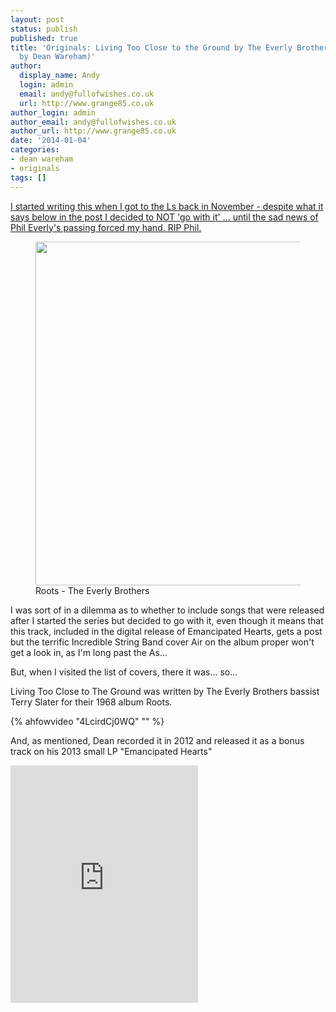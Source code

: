 ```yaml
---
layout: post
status: publish
published: true
title: 'Originals: Living Too Close to the Ground by The Everly Brothers (covered
  by Dean Wareham)'
author:
  display_name: Andy
  login: admin
  email: andy@fullofwishes.co.uk
  url: http://www.grange85.co.uk
author_login: admin
author_email: andy@fullofwishes.co.uk
author_url: http://www.grange85.co.uk
date: '2014-01-04'
categories:
- dean wareham
- originals
tags: []
---
```

<p><ins>I started writing this when I got to the Ls back in November - despite what it says below in the post I decided to NOT 'go with it' ... until the sad news of Phil Everly's passing forced my hand. RIP Phil.</ins><br />
<figure class="caption aligncenter"><img src="https://media.fullofwishes.co.uk/00-misc/pictures/roots-everly-brothers.jpg" width="550" height="550" class /><figcaption class="caption-text"> Roots - The Everly Brothers</figcaption></figure>
<p>I was sort of in a dilemma as to whether to include songs that were released after I started the series but decided to go with it, even though it means that this track, included in the digital release of Emancipated Hearts, gets a post but the terrific Incredible String Band cover Air on the album proper won't get a look in, as I'm long past the As... </p>
<p>But, when I visited the list of covers, there it was... so...</p>
<p>Living Too Close to The Ground was written by The Everly Brothers bassist Terry Slater for their 1968 album Roots.<br />
</p>
{% ahfowvideo "4LcirdCj0WQ" "" %}
<p>And, as mentioned, Dean recorded it in 2012 and released it as a bonus track on his 2013 small LP "Emancipated Hearts"</p>
<p><iframe class="aligncenter" src="https://embed.spotify.com/?uri=spotify:track:7kJKjLCxFEfl18h3KrGoY0" width="300" height="380" frameborder="0" allowtransparency="true"></iframe></p>
